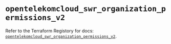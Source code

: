 # `opentelekomcloud_swr_organization_permissions_v2`

Refer to the Terraform Registory for docs: [`opentelekomcloud_swr_organization_permissions_v2`](https://registry.terraform.io/providers/opentelekomcloud/opentelekomcloud/1.34.2/docs/resources/swr_organization_permissions_v2).
